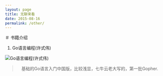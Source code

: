 ```yaml
---
layout: page
title: 无聊来看
date: 2015-08-16
permalink: /other/
---
```


＃ 书籍介绍
1. Go语言编程(许式伟)

![Go语言编程(许式伟)](img／gobook1.jpg)

>　基础的Go语言入门中国版，比较浅显，七牛云老大写的，第一批Gopher.
